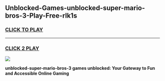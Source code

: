 
## Unblocked-Games-unblocked-super-mario-bros-3-Play-Free-rlk1s
<h3>
<a href="https://premium76.site?title=unblocked-super-mario-bros-3&ref=18A1">CLICK TO PLAY</a></h3>
<hr>

<h3>
<a href="https://premium76.site?title=unblocked-super-mario-bros-3&ref=18A1">CLICK 2 PLAY</a>
  
</h3>

<a href="https://premium76.site?title=unblocked-super-mario-bros-3&ref=18A1"><img src="https://clearcache.store/games.png"></a>


**unblocked-super-mario-bros-3 games unblocked: Your Gateway to Fun and Accessible Online Gaming**
